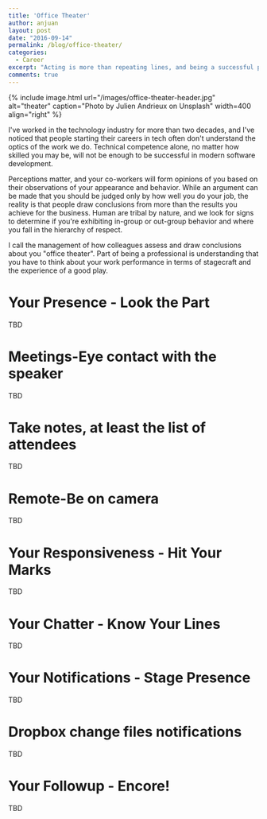 ```yaml
---
title: 'Office Theater'
author: anjuan
layout: post
date: "2016-09-14"
permalink: /blog/office-theater/
categories:
  - Career
excerpt: "Acting is more than repeating lines, and being a successful professional is more than just filling your job description. Understanding office theater can help you keep your role and also stay out of the spotlight when your organization is considering workforce reductions."
comments: true
---
```


{% include image.html url="/images/office-theater-header.jpg" alt="theater" caption="Photo by Julien Andrieux on Unsplash" width=400 align="right" %}

I've worked in the technology industry for more than two decades, and I've noticed that people starting their careers in tech often don't understand the optics of the work we do. Technical competence alone, no matter how skilled you may be, will not be enough to be successful in modern software development.

Perceptions matter, and your co-workers will form opinions of you based on their observations of your appearance and behavior. While an argument can be made that you should be judged only by how well you do your job, the reality is that people draw conclusions from more than the results you achieve for the business. Human are tribal by nature, and we look for signs to determine if you're exhibiting in-group or out-group behavior and where you fall in the hierarchy of respect.

I call the management of how colleagues assess and draw conclusions about you "office theater". Part of being a professional is understanding that you have to think about your work performance in terms of stagecraft and the experience of a good play.


# Your Presence - Look the Part

TBD

# Meetings-Eye contact with the speaker

TBD

# Take notes, at least the list of attendees

TBD

# Remote-Be on camera

TBD

# Your Responsiveness - Hit Your Marks

TBD

# Your Chatter - Know Your Lines

TBD

# Your Notifications - Stage Presence

TBD

# Dropbox change files notifications

TBD

# Your Followup - Encore!

TBD